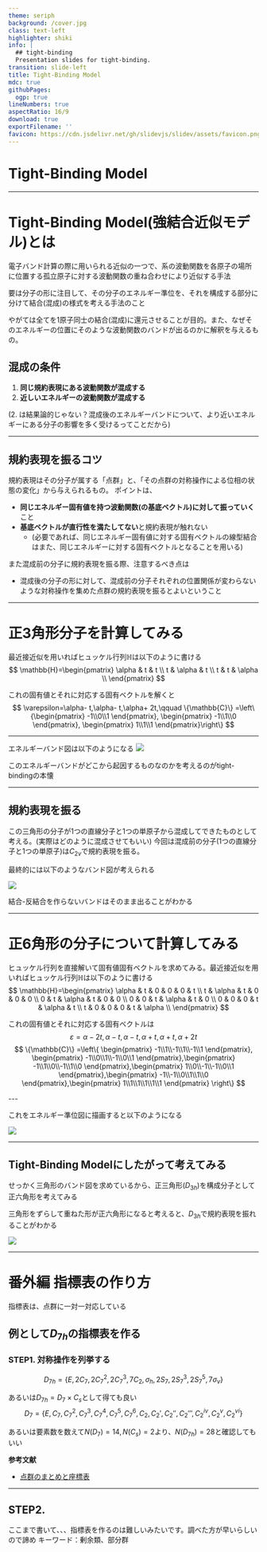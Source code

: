 ```yaml
---
theme: seriph
background: /cover.jpg
class: text-left
highlighter: shiki
info: |
  ## tight-binding
  Presentation slides for tight-binding.
transition: slide-left
title: Tight-Binding Model
mdc: true
githubPages:
  ogp: true
lineNumbers: true
aspectRatio: 16/9
download: true
exportFilename: ''
favicon: https://cdn.jsdelivr.net/gh/slidevjs/slidev/assets/favicon.png
---
```


# Tight-Binding Model


<!--
The last comment block of each slide will be treated as slide notes. It will be visible and editable in Presenter Mode along with the slide. [Read more in the docs](https://sli.dev/guide/syntax.html#notes)
-->

---

# Tight-Binding Model(強結合近似モデル)とは


電子バンド計算の際に用いられる近似の一つで、系の波動関数を各原子の場所に位置する孤立原子に対する波動関数の重ね合わせにより近似する手法

要は分子の形に注目して、その分子のエネルギー準位を、それを構成する部分に分けて結合(混成)の様式を考える手法のこと

やがては全てを1原子同士の結合(混成)に還元させることが目的。また、なぜそのエネルギーの位置にそのような波動関数のバンドが出るのかに解釈を与えるもの。

## 混成の条件

1. **同じ規約表現にある波動関数が混成する**
2. **近しいエネルギーの波動関数が混成する**

(2. は結果論的じゃない？混成後のエネルギーバンドについて、より近いエネルギーにある分子の影響を多く受けるってことだから)

---

## 規約表現を振るコツ


規約表現はその分子が属する「点群」と、「その点群の対称操作による位相の状態の変化」から与えられるもの。
ポイントは、
- **同じエネルギー固有値を持つ波動関数(の基底ベクトル)に対して振っていく**こと
- **基底ベクトルが直行性を満たしてない**と規約表現が触れない
  - (必要であれば、同じエネルギー固有値に対する固有ベクトルの線型結合はまた、同じエネルギーに対する固有ベクトルとなることを用いる)

また混成前の分子に規約表現を振る際、注意するべき点は
- 混成後の分子の形に対して、混成前の分子それぞれの位置関係が変わらないような対称操作を集めた点群の規約表現を振るとよいということ


---

# 正$3$角形分子を計算してみる

最近接近似を用いればヒュッケル行列$\mathbb{H}$は以下のように書ける
$$
\mathbb{H}=\begin{pmatrix}
  \alpha & t & t \\
  t & \alpha & t \\
  t & t & \alpha \\
\end{pmatrix}
$$

これの固有値とそれに対応する固有ベクトルを解くと
$$
\varepsilon=\alpha- t,\alpha- t,\alpha+ 2t,\qquad 
\{\mathbb{C}\}
=\left\{\begin{pmatrix}
  -1\\0\\1
\end{pmatrix},
\begin{pmatrix}
  -1\\1\\0
\end{pmatrix},
\begin{pmatrix}
  1\\1\\1
\end{pmatrix}\right\}
$$

--- 

エネルギーバンド図は以下のようになる
<img src="./public/triangleMolcular.svg" class="h-100"></img>

このエネルギーバンドがどこから起因するものなのかを考えるのがtight-bindingの本懐

---

## 規約表現を振る

この三角形の分子が1つの直線分子と1つの単原子から混成してできたものとして考える。(実際はどのように混成させてもいい)
今回は混成前の分子(1つの直線分子と1つの単原子)は$C_{2v}$で規約表現を振る。


最終的には以下のようなバンド図が考えられる

<img src="./public/triangle-molcular-final.svg" class="h-70"></img>

結合-反結合を作らないバンドはそのまま出ることがわかる

---

# 正$6$角形の分子について計算してみる

<div class="flex">
  <div>

ヒュッケル行列を直接解いて固有値固有ベクトルを求めてみる。最近接近似を用いればヒュッケル行列$\mathbb{H}$は以下のように書ける
$$
\mathbb{H}=\begin{pmatrix}
  \alpha & t & 0 & 0 & 0 & t \\
  t & \alpha & t & 0 & 0 & 0 \\
  0 & t & \alpha & t & 0 & 0 \\
  0 & 0 & t & \alpha & t & 0 \\
  0 & 0 & 0 & t & \alpha & t \\
  t & 0 & 0 & 0 & t & \alpha \\
\end{pmatrix}
$$

  </div>
<div>


これの固有値とそれに対応する固有ベクトルは
$$
\varepsilon=\alpha-2t,\alpha-t,\alpha-t,\alpha+t,\alpha+t,\alpha+2t
$$
$$
\{\mathbb{C}\}
=\left\{
\begin{pmatrix}
  -1\\1\\-1\\1\\-1\\1
\end{pmatrix},
\begin{pmatrix}
  -1\\0\\1\\-1\\0\\1
\end{pmatrix},\begin{pmatrix}
  -1\\1\\0\\-1\\1\\0
\end{pmatrix},\begin{pmatrix}
  1\\0\\-1\\-1\\0\\1
\end{pmatrix},\begin{pmatrix}
  -1\\-1\\0\\1\\1\\0
\end{pmatrix},\begin{pmatrix}
  1\\1\\1\\1\\1\\1
\end{pmatrix}
\right\}
$$
</div>
</div>
---

これをエネルギー準位図に描画すると以下のようになる

<img src="./public/hexagon-molucular-pre.drawio.svg" class="h-100"></img>

---

## Tight-Binding Modelにしたがって考えてみる

せっかく三角形のバンド図を求めているから、正三角形($D_{3h}$)を構成分子として正六角形を考えてみる

三角形をずらして重ねた形が正六角形になると考えると、$D_{3h}$で規約表現を振れることがわかる


<img src="./public/hexagon-molcular-final.drawio.svg" class="h-80"></img>

---

# 番外編 指標表の作り方

指標表は、点群に一対一対応している
## 例として$D_{7h}$の指標表を作る

### STEP1. 対称操作を列挙する

$$
D_{7h}=\{E,2C_7,2C_7^2,2C_7^3,7C_2,\sigma_h,2S_7,2S_7^3,2S_7^5,7\sigma_v\}
$$

あるいは$D_{7h}=D_7\times C_s$として得ても良い
$$
D_7=\{E,C_7,C_7^2,C_7^3,C_7^4,C_7^5,C_7^6,C_2,C_2',C_2'',C_2''',C_2^{iv},C_2^{v},C_2^{vi}\}
$$

あるいは要素数を数えて$N(D_7)=14,N(C_s)=2$より、$N(D_{7h})=28$と確認してもいい


**参考文献**
- [点群のまとめと座標表](https://www.iwanami.co.jp/files/moreinfo/0051900/PG.pdf)

---

## STEP2.

ここまで書いて、、、指標表を作るのは難しいみたいです。調べた方が早いらしいので諦め
キーワード：剰余類、部分群